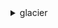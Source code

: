 <details><summary>glacier</summary><blockquote>

- **<details><summary>abort-multipart-upload</summary><blockquote>**

  * --account-id
  * --vault-name
  * --upload-id
  * --cli-input-json
  * --cli-input-yaml
  * --generate-cli-skeleton


- **<details><summary>abort-vault-lock</summary><blockquote>**

  * --account-id
  * --vault-name
  * --cli-input-json
  * --cli-input-yaml
  * --generate-cli-skeleton


- **<details><summary>add-tags-to-vault</summary><blockquote>**

  * --account-id
  * --vault-name
  * --tags
  * --cli-input-json
  * --cli-input-yaml
  * --generate-cli-skeleton


- **<details><summary>complete-multipart-upload</summary><blockquote>**

  * --account-id
  * --vault-name
  * --upload-id
  * --archive-size
  * --checksum
  * --cli-input-json
  * --cli-input-yaml
  * --generate-cli-skeleton


- **<details><summary>complete-vault-lock</summary><blockquote>**

  * --account-id
  * --vault-name
  * --lock-id
  * --cli-input-json
  * --cli-input-yaml
  * --generate-cli-skeleton


- **<details><summary>create-vault</summary><blockquote>**

  * --account-id
  * --vault-name
  * --cli-input-json
  * --cli-input-yaml
  * --generate-cli-skeleton


- **<details><summary>delete-archive</summary><blockquote>**

  * --account-id
  * --vault-name
  * --archive-id
  * --cli-input-json
  * --cli-input-yaml
  * --generate-cli-skeleton


- **<details><summary>delete-vault</summary><blockquote>**

  * --account-id
  * --vault-name
  * --cli-input-json
  * --cli-input-yaml
  * --generate-cli-skeleton


- **<details><summary>delete-vault-access-policy</summary><blockquote>**

  * --account-id
  * --vault-name
  * --cli-input-json
  * --cli-input-yaml
  * --generate-cli-skeleton


- **<details><summary>delete-vault-notifications</summary><blockquote>**

  * --account-id
  * --vault-name
  * --cli-input-json
  * --cli-input-yaml
  * --generate-cli-skeleton


- **<details><summary>describe-job</summary><blockquote>**

  * --account-id
  * --vault-name
  * --job-id
  * --cli-input-json
  * --cli-input-yaml
  * --generate-cli-skeleton


- **<details><summary>describe-vault</summary><blockquote>**

  * --account-id
  * --vault-name
  * --cli-input-json
  * --cli-input-yaml
  * --generate-cli-skeleton


- **<details><summary>get-data-retrieval-policy</summary><blockquote>**

  * --account-id
  * --cli-input-json
  * --cli-input-yaml
  * --generate-cli-skeleton


- **<details><summary>get-job-output</summary><blockquote>**

  * --account-id
  * --vault-name
  * --job-id
  * --range


- **<details><summary>get-vault-access-policy</summary><blockquote>**

  * --account-id
  * --vault-name
  * --cli-input-json
  * --cli-input-yaml
  * --generate-cli-skeleton


- **<details><summary>get-vault-lock</summary><blockquote>**

  * --account-id
  * --vault-name
  * --cli-input-json
  * --cli-input-yaml
  * --generate-cli-skeleton


- **<details><summary>get-vault-notifications</summary><blockquote>**

  * --account-id
  * --vault-name
  * --cli-input-json
  * --cli-input-yaml
  * --generate-cli-skeleton


- **<details><summary>help</summary><blockquote>**

  * 


- **<details><summary>initiate-job</summary><blockquote>**

  * --account-id
  * --vault-name
  * --job-parameters
  * --cli-input-json
  * --cli-input-yaml
  * --generate-cli-skeleton


- **<details><summary>initiate-multipart-upload</summary><blockquote>**

  * --account-id
  * --vault-name
  * --archive-description
  * --part-size
  * --cli-input-json
  * --cli-input-yaml
  * --generate-cli-skeleton


- **<details><summary>initiate-vault-lock</summary><blockquote>**

  * --account-id
  * --vault-name
  * --policy
  * --cli-input-json
  * --cli-input-yaml
  * --generate-cli-skeleton


- **<details><summary>list-jobs</summary><blockquote>**

  * --account-id
  * --vault-name
  * --statuscode
  * --completed
  * --cli-input-json
  * --cli-input-yaml
  * --starting-token
  * --page-size
  * --max-items
  * --generate-cli-skeleton


- **<details><summary>list-multipart-uploads</summary><blockquote>**

  * --account-id
  * --vault-name
  * --cli-input-json
  * --cli-input-yaml
  * --starting-token
  * --page-size
  * --max-items
  * --generate-cli-skeleton


- **<details><summary>list-parts</summary><blockquote>**

  * --account-id
  * --vault-name
  * --upload-id
  * --cli-input-json
  * --cli-input-yaml
  * --starting-token
  * --page-size
  * --max-items
  * --generate-cli-skeleton


- **<details><summary>list-provisioned-capacity</summary><blockquote>**

  * --account-id
  * --cli-input-json
  * --cli-input-yaml
  * --generate-cli-skeleton


- **<details><summary>list-tags-for-vault</summary><blockquote>**

  * --account-id
  * --vault-name
  * --cli-input-json
  * --cli-input-yaml
  * --generate-cli-skeleton


- **<details><summary>list-vaults</summary><blockquote>**

  * --account-id
  * --cli-input-json
  * --cli-input-yaml
  * --starting-token
  * --page-size
  * --max-items
  * --generate-cli-skeleton


- **<details><summary>purchase-provisioned-capacity</summary><blockquote>**

  * --account-id
  * --cli-input-json
  * --cli-input-yaml
  * --generate-cli-skeleton


- **<details><summary>remove-tags-from-vault</summary><blockquote>**

  * --account-id
  * --vault-name
  * --tag-keys
  * --cli-input-json
  * --cli-input-yaml
  * --generate-cli-skeleton


- **<details><summary>set-data-retrieval-policy</summary><blockquote>**

  * --account-id
  * --policy
  * --cli-input-json
  * --cli-input-yaml
  * --generate-cli-skeleton


- **<details><summary>set-vault-access-policy</summary><blockquote>**

  * --account-id
  * --vault-name
  * --policy
  * --cli-input-json
  * --cli-input-yaml
  * --generate-cli-skeleton


- **<details><summary>set-vault-notifications</summary><blockquote>**

  * --account-id
  * --vault-name
  * --vault-notification-config
  * --cli-input-json
  * --cli-input-yaml
  * --generate-cli-skeleton


- **<details><summary>upload-archive</summary><blockquote>**

  * --vault-name
  * --account-id
  * --archive-description
  * --checksum
  * --body
  * --cli-input-json
  * --cli-input-yaml
  * --generate-cli-skeleton


- **<details><summary>upload-multipart-part</summary><blockquote>**

  * --account-id
  * --vault-name
  * --upload-id
  * --checksum
  * --range
  * --body
  * --cli-input-json
  * --cli-input-yaml
  * --generate-cli-skeleton


- **<details><summary>wait</summary><blockquote>**

  * 


</blockquote></details>
</blockquote></details>
</blockquote></details>
</blockquote></details>
</blockquote></details>
</blockquote></details>
</blockquote></details>
</blockquote></details>
</blockquote></details>
</blockquote></details>
</blockquote></details>
</blockquote></details>
</blockquote></details>
</blockquote></details>
</blockquote></details>
</blockquote></details>
</blockquote></details>
</blockquote></details>
</blockquote></details>
</blockquote></details>
</blockquote></details>
</blockquote></details>
</blockquote></details>
</blockquote></details>
</blockquote></details>
</blockquote></details>
</blockquote></details>
</blockquote></details>
</blockquote></details>
</blockquote></details>
</blockquote></details>
</blockquote></details>
</blockquote></details>
</blockquote></details>
</blockquote></details>
</blockquote></details>
